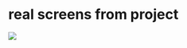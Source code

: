 # real screens from project
![](https://trello-attachments.s3.amazonaws.com/5b5523894f83f86d1d846475/5b5523894f83f86d1d846493/4ab8d3169fd21dce781ba3da13b83673/image.png)